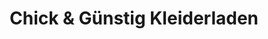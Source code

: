 ---
title: "Chick & Günstig Kleiderladen"
url: /deggendorf/chick-und-guenstig-kleiderladen/
shop: Gebrauchtwaren
---